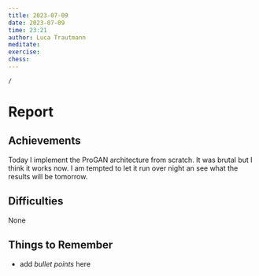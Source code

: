 ```yaml
---
title: 2023-07-09
date: 2023-07-09
time: 23:21
author: Luca Trautmann
meditate:
exercise:
chess: 
---
```

```ActivityHistory
/
```
# Report
## Achievements
Today I implement the ProGAN architecture from scratch. It was brutal but I think it works now. I am tempted to let it run over night an see what the results will be tomorrow. 



## Difficulties
None



## Things to Remember
- add _bullet points_ here